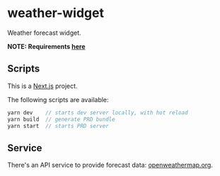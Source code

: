 # weather-widget

Weather forecast widget.

**NOTE: Requirements [here](assignment.pdf)**

## Scripts

This is a [Next.js](https://nextjs.org/) project.

The following scripts are available:

```js
yarn dev    // starts dev server locally, with hot reload
yarn build  // generate PRD bundle
yarn start  // starts PRD server
```

## Service

There's an API service to provide forecast data: [openweathermap.org](https://openweathermap.org/forecast5).
